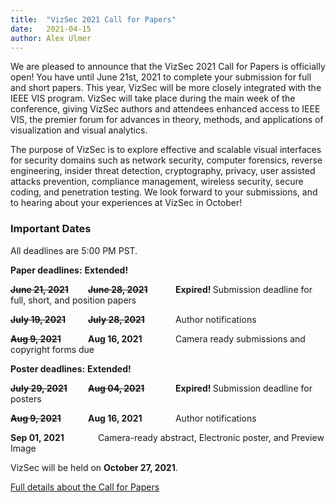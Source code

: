 ```yaml
---
title:  "VizSec 2021 Call for Papers"
date:   2021-04-15 
author: Alex Ulmer
---
```


<p>We are pleased to announce that the VizSec 2021 Call for Papers is officially open! 
You have until June 21st, 2021 to complete your submission for full and short papers. 
This year, VizSec will be more closely integrated with the IEEE VIS program. VizSec will take place
    during the main week of the conference, giving VizSec authors and attendees enhanced access to IEEE VIS,
    the premier forum for advances in theory, methods, and applications of visualization and visual
    analytics.
</p>
<p>
    The purpose of VizSec is to explore effective and scalable visual interfaces for security domains such
    as network security, computer forensics, reverse engineering, insider threat detection, cryptography,
    privacy, user assisted attacks prevention, compliance management, wireless security, secure coding, and
    penetration testing. We look forward to your submissions, and to hearing about your experiences at VizSec in October! </p>

<div>
    <h3>Important Dates</h3>
    <p>All deadlines are 5:00 PM PST.</p>
    <p><strong>Paper deadlines:</strong> <span style="font-weight: bold">Extended!</span></p>
    <p><strong><span style="display: inline-block; width: 120px; text-decoration: line-through">June 21, 2021</span></strong>
        <strong><span style="display: inline-block; width: 140px; text-decoration: line-through">June 28, 2021</span>Expired! </strong>Submission deadline for full, short, and position papers</p>
    <p><strong><span style="display: inline-block; width: 120px; text-decoration: line-through">July 19, 2021</span></strong>
        <strong><span style="display: inline-block; width: 140px; text-decoration: line-through">July 28, 2021</span></strong>Author notifications</p>
    <p><strong><span style="display: inline-block; width: 120px; text-decoration: line-through">Aug 9, 2021</span></strong>
        <strong><span style="display: inline-block; width: 140px;">Aug 16, 2021</span></strong>Camera ready submissions and copyright forms due</p>
    <p><strong>Poster deadlines:</strong> <span style="font-weight: bold">Extended!</span></p>
    <p><strong><span style="display: inline-block; width: 120px; text-decoration: line-through">July 29, 2021</span></strong>
        <strong><span style="display: inline-block; width: 140px; text-decoration: line-through">Aug 04, 2021</span>Expired! </strong>Submission deadline for posters</p>
    <p><strong><span style="display: inline-block; width: 120px; text-decoration: line-through">Aug 9, 2021</span></strong>
        <strong><span style="display: inline-block; width: 140px;">Aug 16, 2021</span></strong>Author notifications</p>
    <strong><span style="display: inline-block; width: 140px;">Sep 01, 2021</span></strong>Camera-ready abstract, Electronic poster, and Preview Image</p>
    <p>VizSec will be held on <strong>October 27, 2021</strong>.</p>
</div>

<a href="/vizsec2021/#cfp">Full details about the Call for Papers</a>
